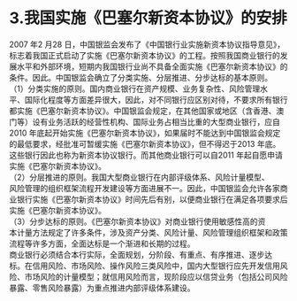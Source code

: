 # 3.我国实施《巴塞尔新资本协议》的安排

2007 年2 月28 日，中国银监会发布了《中国银行业实施新资本协议指导意见》，<br />
    标志着我国正式启动了实施《巴塞尔新资本协议》的工程。按照我国商业银行的发<br />
    展水平和外部环境，短期内我国银行业尚不具备全面实施《巴塞尔新资本协议》的<br />
    条件。因此。中国银监会确立了分类实施、分层推进、分步达标的基本原则。<br />
    （1）分类实施的原则。国内商业银行在资产规模、业务复杂性、风险管理水<br />
    平、国际化程度等方面差异很大，因此，对不同银行应区别对待，不要求所有银行<br />
    都实施《巴塞尔新资本协议》。中国银监会规定，在其他国家或地区（含香港、澳<br />
    门等）设有业务活跃的经营性机构、国际业务占相当比重的大型商业银行，应自<br />
    2010 年底起开始实施《巴塞尔新资本协议》，如果届时不能达到中国银监会规定<br />
    的最低要求，经批准可暂缓实施《巴塞尔新资本协议》，但不得迟于2013 年底。<br />
    这些银行因此也称为新资本协议银行。而其他商业银行可以自2011 年起自愿申请<br />
    实施《巴塞尔新资本协议》。<br />
    （2）分层推进的原则。我国大型商业银行在内部评级体系、风险计量模型、<br />
    风险管理的组织框架流程开发建设等方面进展不一。因此，中国银监会允许各家商<br />
    业银行实施《巴塞尔新资本协议》时间先后有别，以便商业银行在满足各项要求后<br />
    实施《巴塞尔新资本协议》。<br />
    （3）分步达标的原则。《巴塞尔新资本协议》对商业银行使用敏感性高的资<br />
    本计量方法规定了许多条件，涉及资产分类、风险计量、风险管理组织框架和政策<br />
    流程等许多方面，全面达标是一个渐进和长期的过程。<br />
    商业银行必须结合本行实际，全面规划，分阶段、有重点、有序推进、逐步达<br />
    标。在信用风险、市场风险、操作风险三类风险中，国内大型银行应先开发信用风<br />
    险、市场风险的计量模型；就信用风险而言，现阶段应以信贷业务（包括公司风险<br />
  暴露、零售风险暴露）为重点推进内部评级体系建设。